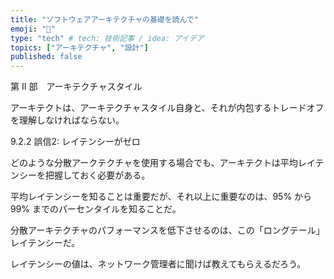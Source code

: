 ```yaml
---
title: "ソフトウェアアーキテクチャの基礎を読んで"
emoji: "🐷"
type: "tech" # tech: 技術記事 / idea: アイデア
topics: ["アーキテクチャ", "設計"]
published: false
---
```

第 II 部　アーキテクチャスタイル

アーキテクトは、アーキテクチャスタイル自身と、それが内包するトレードオフを理解しなければならない。

9.2.2 誤信2: レイテンシーがゼロ

どのような分散アークテクチャを使用する場合でも、アーキテクトは平均レイテンシーを把握しておく必要がある。

平均レイテンシーを知ることは重要だが、それ以上に重要なのは、95% から 99% までのパーセンタイルを知ることだ。

分散アーキテクチャのパフォーマンスを低下させるのは、この「ロングテール」レイテンシーだ。

レイテンシーの値は、ネットワーク管理者に聞けば教えてもらえるだろう。

